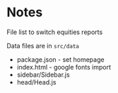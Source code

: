 # Notes

File list to switch equities reports

Data files are in `src/data`

* package.json - set homepage
* index.html - google fonts import
* sidebar/Sidebar.js 
* head/Head.js